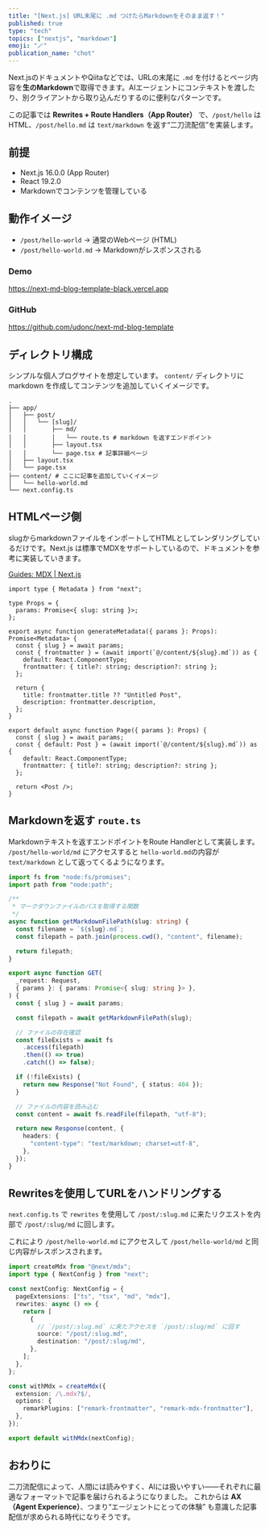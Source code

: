 ```yaml
---
title: "[Next.js] URL末尾に .md つけたらMarkdownをそのまま返す！"
published: true
type: "tech"
topics: ["nextjs", "markdown"]
emoji: "🪄"
publication_name: "chot"
---
```


Next.jsのドキュメントやQiitaなどでは、URLの末尾に `.md` を付けるとページ内容を**生のMarkdown**で取得できます。AIエージェントにコンテキストを渡したり、別クライアントから取り込んだりするのに便利なパターンです。

この記事では **Rewrites + Route Handlers（App Router）** で、`/post/hello` はHTML、`/post/hello.md` は `text/markdown` を返す“二刀流配信”を実装します。

## 前提

- Next.js 16.0.0 (App Router)
- React 19.2.0
- Markdownでコンテンツを管理している

## 動作イメージ

- `/post/hello-world` -> 通常のWebページ (HTML)
- `/post/hello-world.md` -> Markdownがレスポンスされる

### Demo

https://next-md-blog-template-black.vercel.app

### GitHub

https://github.com/udonc/next-md-blog-template

## ディレクトリ構成

シンプルな個人ブログサイトを想定しています。
`content/` ディレクトリに markdown を作成してコンテンツを追加していくイメージです。

```plain
.
├── app/
│   ├── post/
│   │   └── [slug]/
│   │       ├── md/
│   │       │   └── route.ts # markdown を返すエンドポイント
│   │       ├── layout.tsx
│   │       └── page.tsx # 記事詳細ページ
│   ├── layout.tsx
│   └── page.tsx
├── content/ # ここに記事を追加していくイメージ
│   └── hello-world.md
└── next.config.ts
```

## HTMLページ側

slugからmarkdownファイルをインポートしてHTMLとしてレンダリングしているだけです。Next.js は標準でMDXをサポートしているので、ドキュメントを参考に実装していきます。

[Guides: MDX | Next.js](https://nextjs.org/docs/app/guides/mdx)

```tsx:app/post/[slug]/page.tsx
import type { Metadata } from "next";

type Props = {
  params: Promise<{ slug: string }>;
};

export async function generateMetadata({ params }: Props): Promise<Metadata> {
  const { slug } = await params;
  const { frontmatter } = (await import(`@/content/${slug}.md`)) as {
    default: React.ComponentType;
    frontmatter: { title?: string; description?: string };
  };

  return {
    title: frontmatter.title ?? "Untitled Post",
    description: frontmatter.description,
  };
}

export default async function Page({ params }: Props) {
  const { slug } = await params;
  const { default: Post } = (await import(`@/content/${slug}.md`)) as {
    default: React.ComponentType;
    frontmatter: { title?: string; description?: string };
  };

  return <Post />;
}
```

## Markdownを返す `route.ts`

Markdownテキストを返すエンドポイントをRoute Handlerとして実装します。
`/post/hello-world/md` にアクセスすると `hello-world.md`の内容が `text/markdown` として返ってくるようになります。

```ts:app/post/[slug]/md/route.ts
import fs from "node:fs/promises";
import path from "node:path";

/**
 * マークダウンファイルのパスを取得する関数
 */
async function getMarkdownFilePath(slug: string) {
  const filename = `${slug}.md`;
  const filepath = path.join(process.cwd(), "content", filename);

  return filepath;
}

export async function GET(
  _request: Request,
  { params }: { params: Promise<{ slug: string }> },
) {
  const { slug } = await params;

  const filepath = await getMarkdownFilePath(slug);

  // ファイルの存在確認
  const fileExists = await fs
    .access(filepath)
    .then(() => true)
    .catch(() => false);

  if (!fileExists) {
    return new Response("Not Found", { status: 404 });
  }

  // ファイルの内容を読み込む
  const content = await fs.readFile(filepath, "utf-8");

  return new Response(content, {
    headers: {
      "content-type": "text/markdown; charset=utf-8",
    },
  });
}
```

## Rewritesを使用してURLをハンドリングする

`next.config.ts` で `rewrites` を使用して `/post/:slug.md` に来たリクエストを内部で `/post/:slug/md` に回します。

これにより `/post/hello-world.md` にアクセスして `/post/hello-world/md` と同じ内容がレスポンスされます。

```ts:next.config.ts
import createMdx from "@next/mdx";
import type { NextConfig } from "next";

const nextConfig: NextConfig = {
  pageExtensions: ["ts", "tsx", "md", "mdx"],
  rewrites: async () => {
    return [
      {
		// `/post/:slug.md` に来たアクセスを `/post/:slug/md` に回す
        source: "/post/:slug.md",
        destination: "/post/:slug/md",
      },
    ];
  },
};

const withMdx = createMdx({
  extension: /\.mdx?$/,
  options: {
    remarkPlugins: ["remark-frontmatter", "remark-mdx-frontmatter"],
  },
});

export default withMdx(nextConfig);
```

## おわりに

二刀流配信によって、人間には読みやすく、AIには扱いやすい――それぞれに最適なフォーマットで記事を届けられるようになりました。
これからは **AX（Agent Experience）**、つまり“エージェントにとっての体験” も意識した記事配信が求められる時代になりそうです。
